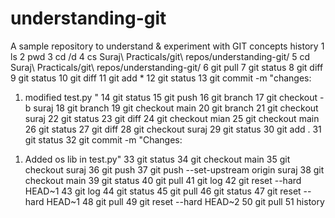 # understanding-git
A sample repository to understand &amp; experiment with GIT concepts
history
    1  ls
    2  pwd
    3  cd /d
    4  cs Suraj\ Practicals/git\ repos/understanding-git/
    5  cd Suraj\ Practicals/git\ repos/understanding-git/
    6  git pull
    7  git status
    8  git diff
    9  git status
   10  git diff
   11  git add *
   12  git status
   13  git commit -m "changes:
1. modified test.py "
   14  git status
   15  git push
   16  git branch
   17  git checkout -b suraj
   18  git branch
   19  git checkout main
   20  git branch
   21  git checkout suraj
   22  git status
   23  git diff
   24  git checkout mian
   25  git checkout main
   26  git status
   27  git diff
   28  git checkout suraj
   29  git status
   30  git add .
   31  git status
   32  git commit -m "Changes:
1) Added os lib in test.py"
   33  git status
   34  git checkout main
   35  git checkout suraj
   36  git push
   37  git push --set-upstream origin suraj
   38  git checkout main
   39  git status
   40  git pull
   41  git log
   42  git reset --hard HEAD~1
   43  git log
   44  git status
   45  git pull
   46  git status
   47  git reset --hard HEAD~1
   48  git pull
   49  git reset --hard HEAD~2
   50  git pull
   51  history
